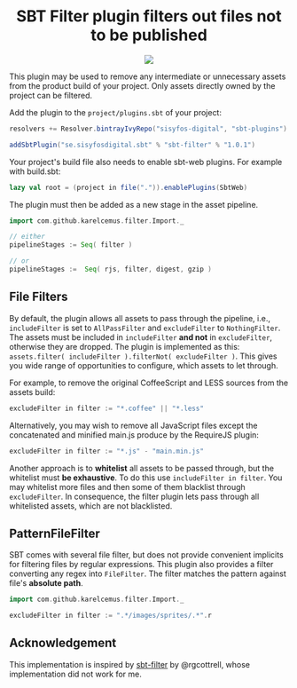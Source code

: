 <h1 align="center">SBT Filter plugin filters out files not to be published</h1>

<p align="center">
  <a href='https://travis-ci.org/mebur/sbt-filter'><img src='https://travis-ci.org/mebur/sbt-filter.svg?branch=master'></a>
</p>


This plugin may be used to remove any intermediate or unnecessary assets from the product build of your project.
Only assets directly owned by the project can be filtered.

Add the plugin to the `project/plugins.sbt` of your project:

```scala
resolvers += Resolver.bintrayIvyRepo("sisyfos-digital", "sbt-plugins")

addSbtPlugin("se.sisyfosdigital.sbt" % "sbt-filter" % "1.0.1")
```

Your project's build file also needs to enable sbt-web plugins. For example with build.sbt:

```scala
lazy val root = (project in file(".")).enablePlugins(SbtWeb)
```

The plugin must then be added as a new stage in the asset pipeline.

```scala
import com.github.karelcemus.filter.Import._

// either
pipelineStages := Seq( filter )

// or
pipelineStages :=  Seq( rjs, filter, digest, gzip ) 
```

## File Filters

By default, the plugin allows all assets to pass through the pipeline, i.e., `includeFilter` is set to `AllPassFilter`
and `excludeFilter` to `NothingFilter`. The assets must be included in `includeFilter` **and not** in `excludeFilter`,
otherwise they are dropped. The plugin is implemented as this: `assets.filter( includeFilter ).filterNot( excludeFilter )`.
This gives you wide range of opportunities to configure, which assets to let through.

For example, to remove the original CoffeeScript and LESS sources from the assets build:

```scala
excludeFilter in filter := "*.coffee" || "*.less"
```

Alternatively, you may wish to remove all JavaScript files except the concatenated and minified main.js produce by
the RequireJS plugin:

```scala
excludeFilter in filter := "*.js" - "main.min.js"
```

Another approach is to **whitelist** all assets to be passed through, but the whitelist must **be exhaustive**.
To do this use `includeFilter in filter`. You may whitelist more files and then some of them blacklist through 
`excludeFilter`. In consequence, the filter plugin lets pass through all whitelisted assets, which are not blacklisted.

## PatternFileFilter

SBT comes with several file filter, but does not provide convenient implicits for filtering files by regular expressions.
This plugin also provides a filter converting any regex into `FileFilter`. The filter matches the pattern against file's
**absolute path**.

```scala
import com.github.karelcemus.filter.Import._

excludeFilter in filter := ".*/images/sprites/.*".r
```

## Acknowledgement

This implementation is inspired by [sbt-filter](https://github.com/rgcottrell/sbt-filter) by @rgcottrell, 
whose implementation did not work for me.
